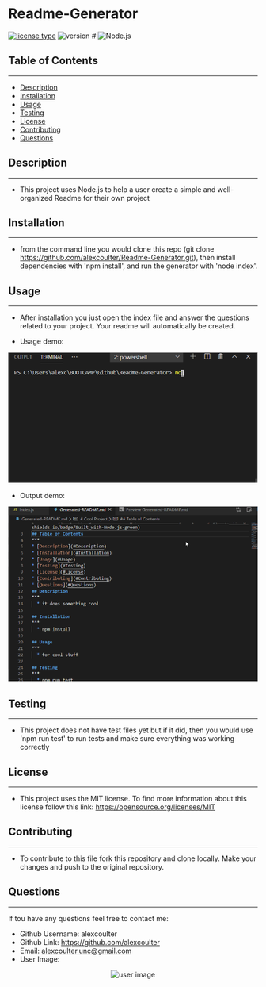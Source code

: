 # Readme-Generator 
[![license type](https://img.shields.io/badge/License-MIT-yellow)](#License) 	 ![version #](https://img.shields.io/badge/Version-1.0-blue) 	 ![Node.js](https://img.shields.io/badge/Built_with-Node.js-green) 
## Table of Contents  
***
* [Description](#Description)
* [Installation](#Installation)
* [Usage](#Usage)
* [Testing](#Testing)
* [License](#License)
* [Contributing](#Contributing)
* [Questions](#Questions)
## Description  
***
* This project uses Node.js to help a user create a simple and well-organized Readme for their own project 
 
## Installation  
***
* from the command line you would clone this repo (git clone https://github.com/alexcoulter/Readme-Generator.git), then install dependencies with 'npm install', and run the generator with 'node index'. 
 
## Usage  
***
* After installation you just open the index file and answer the questions related to your project.  Your readme will automatically be created. 

* Usage demo:

<div align="center"><img  alt="user image" src= "readme.gif" width="600px" /></div> 


* Output demo:

<div align="center"><img  alt="user image" src= "readme2.gif" width="600px" /></div>
 
## Testing  
***
* This project does not have test files yet but if it did, then you would use 'npm run test' to run tests and make sure everything was working correctly 
 
## License  
***
* This project uses the MIT license.  To find more information about this license follow this link: https://opensource.org/licenses/MIT 
 
## Contributing  
***
* To contribute to this file fork this repository and clone locally.  Make your changes and push to the original repository. 
 
## Questions  
***
  If tou have any questions feel free to contact me: 

* Github Username: alexcoulter 
* Github Link: https://github.com/alexcoulter 
* Email: alexcoulter.unc@gmail.com  
* User Image: 
 
<div align="center"><img  alt="user image" src= "https://avatars2.githubusercontent.com/u/19214549?v=4" width="200px" /></div>